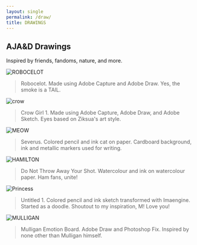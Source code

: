 ```yaml
---
layout: single
permalink: /draw/
title: DRAWINGS
---
```

## AJA&D Drawings
Inspired by friends, fandoms, nature, and more.

![ROBOCELOT](/great_gatsbys/0E93E6E7-BCC4-4C4E-8951-3F699D8B32F6.jpeg)
> Robocelot. Made using Adobe Capture and Adobe Draw. Yes, the smoke is a TAIL.

![crow](/great_gatsbys/1A894163-FF09-4730-A596-E0CAF54BE56F.png)
> Crow Girl 1. Made using Adobe Capture, Adobe Draw, and Adobe Sketch. Eyes based on Ziksua's art style.


![MEOW](/great_gatsbys/24D0D313-B8FC-4043-823B-91CDEC935F92.jpeg)
> Severus. Colored pencil and ink cat on paper. Cardboard background, ink and metallic markers used for writing.


![HAMILTON](/great_gatsbys/53BAA414-A821-456B-AEF5-E35E8AD1B674.jpeg)
> Do Not Throw Away Your Shot. Watercolour and ink on watercolour paper. Ham fans, unite!


![Princess](/great_gatsbys/6EDF4D46-D8BD-4096-B367-5688D5EEDB81.jpeg)
> Untitled 1. Colored pencil and ink sketch transformed with Imaengine. Started as a doodle. Shoutout to my inspiration, M! Love you!


![MULLIGAN](/great_gatsbys/7409614D-00EF-410D-8B2B-6F6A5840D9C9.jpeg)
> Mulligan Emotion Board. Adobe Draw and Photoshop Fix. Inspired by none other than Mulligan himself. 
